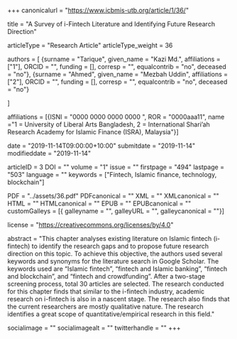 +++
canonicalurl = "https://www.icbmis-utb.org/article/1/36/"

title = "A Survey of i-Fintech Literature and Identifying Future Research Direction"

articleType = "Research Article"
articleType_weight = 36

authors = [
  {surname = "Tarique",  given_name = "Kazi Md.",  affiliations = ["1"],  ORCID = "", funding = [], corresp = "", equalcontrib = "no", deceased = "no"},
  {surname = "Ahmed",  given_name = "Mezbah Uddin",  affiliations = ["2"],  ORCID = "", funding = [], corresp = "", equalcontrib = "no", deceased = "no"}
  
]

affiliations = [{ISNI = "0000 0000 0000 0000 ", ROR = "0000aaa11", name ="1 = University of Liberal Arts Bangladesh, 2 = International Shari’ah Research Academy for Islamic Finance (ISRA), Malaysia"}]

date = "2019-11-14T09:00:00+10:00"
submitdate = "2019-11-14"
modifieddate = "2019-11-14"

articleID = 3
DOI = ""
volume = "1"
issue = ""
firstpage = "494"
lastpage = "503"
language = ""
keywords = ["Fintech, Islamic finance, technology, blockchain"]


PDF = "../assets/36.pdf"
PDFcanonical = ""
XML = ""
XMLcanonical = ""
HTML = ""
HTMLcanonical = ""
EPUB = ""
EPUBcanonical = ""
customGalleys = [{ galleyname = "", galleyURL = "", galleycanonical = ""}]

license = "https://creativecommons.org/licenses/by/4.0"

abstract = "This chapter analyses existing literature on Islamic fintech (i-fintech) to identify the research gaps and to propose future research direction on this topic. To achieve this objective, the authors used several keywords and synonyms for the literature search in Google Scholar. The keywords used are “Islamic fintech”, “fintech and Islamic banking”, “fintech and blockchain”, and “fintech and crowdfunding”. After a two-stage screening process, total 30 articles are selected. The research conducted for this chapter finds that similar to the i-fintech industry, academic research on i-fintech is also in a nascent stage. The research also finds that the current researchers are mostly qualitative nature. The research identifies a great scope of quantitative/empirical research in this field."


socialimage = ""
socialimagealt = ""
twitterhandle = ""
+++

